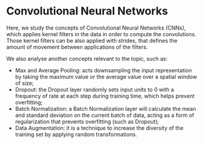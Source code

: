 # Convolutional Neural Networks

Here, we study the concepts of Convolutional Neural Networks (CNNs), which applies kernel filters in the data in order to compute the convolutions. Those kernel filters can be also applied with strides, that defines the amount of movement between applications of the filters. 

We also analyse another concepts relevant to the topic, such as:

* Max and Average Pooling: acts downsampling the input representation by taking the maximum value or the average value over a spatial window of size;
* Dropout: the Dropout layer randomly sets input units to 0 with a frequency of rate at each step during training time, which helps prevent overfitting;
* Batch Normalization: a Batch Normalization layer will calculate the mean and standard deviation on the current batch of data, acting as a form of regularization that prevents overfitting (such as Dropout);
* Data Augmentation: it is a technique to increase the diversity of the training set by applying random transformations.